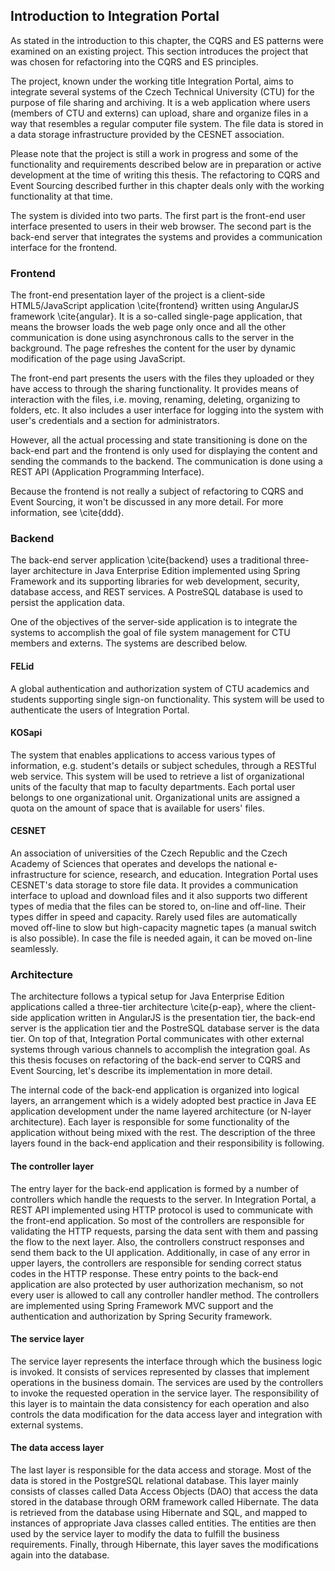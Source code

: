 ## Introduction to Integration Portal

As stated in the introduction to this chapter, the CQRS and ES patterns were examined on an existing project. This section introduces the project that was chosen for refactoring into the CQRS and ES principles.

The project, known under the working title Integration Portal, aims to integrate several systems of the Czech Technical University (CTU) for the purpose of file sharing and archiving. It is a web application where users (members of CTU and externs) can upload, share and organize files in a way that resembles a regular computer file system. The file data is stored in a data storage infrastructure provided by the CESNET association. 

Please note that the project is still a work in progress and some of the functionality and requirements described below are in preparation or active development at the time of writing this thesis. The refactoring to CQRS and Event Sourcing described further in this chapter deals only with the working functionality at that time.

The system is divided into two parts. The first part is the front-end user interface presented to users in their web browser. The second part is the back-end server that integrates the systems and provides a communication interface for the frontend.


### Frontend

The front-end presentation layer of the project is a client-side HTML5/JavaScript application \cite{frontend} written using AngularJS framework \cite{angular}. It is a so-called single-page application, that means the browser loads the web page only once and all the other communication is done using asynchronous calls to the server in the background. The page refreshes the content for the user by dynamic modification of the page using JavaScript.

The front-end part presents the users with the files they uploaded or they have access to through the sharing functionality. It provides means of interaction with the files, i.e. moving, renaming, deleting, organizing to folders, etc. It also includes a user interface for logging into the system with user's credentials and a section for administrators. 

However, all the actual processing and state transitioning is done on the back-end part and the frontend is only used for displaying the content and sending the commands to the backend. The communication is done using a REST API (Application Programming Interface).

Because the frontend is not really a subject of refactoring to CQRS and Event Sourcing, it won't be discussed in any more detail. For more information, see \cite{ddd}.


### Backend

The back-end server application \cite{backend} uses a traditional three-layer architecture in Java Enterprise Edition implemented using Spring Framework and its supporting libraries for web development, security, database access, and REST services. A PostreSQL database is used to persist the application data.

One of the objectives of the server-side application is to integrate the systems to accomplish the goal of file system management for CTU members and externs. The systems are described below.

#### FELid

A global authentication and authorization system of CTU academics and students supporting single sign-on functionality. This system will be used to authenticate the users of Integration Portal.

#### KOSapi

The system that enables applications to access various types of information, e.g. student's details or subject schedules, through a RESTful web service. This system will be used to retrieve a list of organizational units of the faculty that map to faculty departments. Each portal user belongs to one organizational unit. Organizational units are assigned a quota on the amount of space that is available for users' files.

#### CESNET 

An association of universities of the Czech Republic and the Czech Academy of Sciences that operates and develops the national e-infrastructure for science, research, and education. Integration Portal uses CESNET's data storage to store file data. It provides a communication interface to upload and download files and it also supports two different types of media that the files can be stored to, on-line and off-line. Their types differ in speed and capacity. Rarely used files are automatically moved off-line to slow but high-capacity magnetic tapes (a manual switch is also possible). In case the file is needed again, it can be moved on-line seamlessly.

### Architecture

The architecture follows a typical setup for Java Enterprise Edition applications called a three-tier architecture \cite{p-eap}, where the client-side application written in AngularJS is the presentation tier, the back-end server is the application tier and the PostreSQL database server is the data tier. On top of that, Integration Portal communicates with other external systems through various channels to accomplish the integration goal. As this thesis focuses on refactoring of the back-end server to CQRS and Event Sourcing, let's describe its implementation in more detail. 

The internal code of the back-end application is organized into logical layers, an arrangement which is a widely adopted best practice in Java EE application development under the name layered architecture (or N-layer architecture). Each layer is responsible for some functionality of the application without being mixed with the rest. The description of the three layers found in the back-end application and their responsibility is following.

#### The controller layer
The entry layer for the back-end application is formed by a number of controllers which handle the requests to the server. In Integration Portal, a REST API implemented using HTTP protocol is used to communicate with the front-end application. So most of the controllers are responsible for validating the HTTP requests, parsing the data sent with them and passing the flow to the next layer. Also, the controllers construct responses and send them back to the UI application. Additionally, in case of any error in upper layers, the controllers are responsible for sending correct status codes in the HTTP response. These entry points to the back-end application are also protected by user authorization mechanism, so not every user is allowed to call any controller handler method. The controllers are implemented using Spring Framework MVC support and the authentication and authorization by Spring Security framework.

#### The service layer
The service layer represents the interface through which the business logic is invoked. It consists of services represented by classes that implement operations in the business domain. The services are used by the controllers to invoke the requested operation in the service layer. The responsibility of this layer is to maintain the data consistency for each operation and also controls the data modification for the data access layer and integration with external systems.

#### The data access layer
The last layer is responsible for the data access and storage. Most of the data is stored in the PostgreSQL relational database. This layer mainly consists of classes called Data Access Objects (DAO) that access the data stored in the database through ORM framework called Hibernate. The data is retrieved from the database using Hibernate and SQL, and mapped to instances of appropriate Java classes called entities. The entities are then used by the service layer to modify the data to fulfill the business requirements. Finally, through Hibernate, this layer saves the modifications again into the database.

